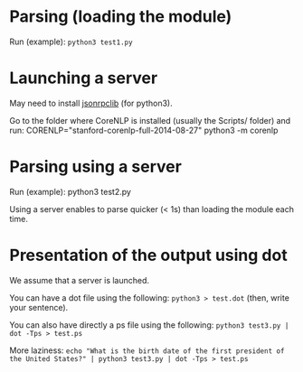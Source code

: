 
Parsing (loading the module)
============================

Run (example):
  `python3 test1.py`

Launching a server
==================

May need to install [jsonrpclib](https://github.com/tcalmant/jsonrpclib) (for python3).

Go to the folder where CoreNLP is installed (usually the Scripts/ folder)
and run:
  CORENLP="stanford-corenlp-full-2014-08-27" python3 -m corenlp
     
Parsing using a server
======================

Run (example):
  python3 test2.py
  
Using a server enables to parse quicker (< 1s) than loading the module each time.


Presentation of the output using dot
====================================

We assume that a server is launched.

You can have a dot file using the following: `python3 > test.dot` (then, write
your sentence).

You can also have directly a ps file using the following: `python3 test3.py | dot -Tps > test.ps`

More laziness: `echo "What is the birth date of the first president of the United States?" | python3 test3.py | dot -Tps > test.ps`
